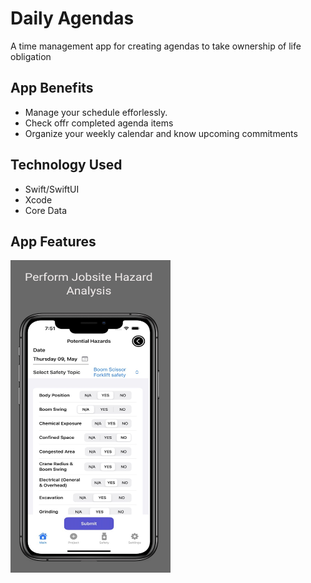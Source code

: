 
# Daily Agendas

A time management app for creating agendas to take ownership of life obligation

## App Benefits
- Manage your schedule efforlessly.
- Check offr completed agenda items
- Organize your weekly calendar and know upcoming commitments

## Technology Used
- Swift/SwiftUI
- Xcode
- Core Data

##  App Features

<a ><img src="https://github.com/mitsumoristudio/satoshimitsumori/blob/b57a4f115044f5ec1110fc171244c84ffcb358a9/Screen3%20Resized.jpg" width= "256" height = "500" /></a>
